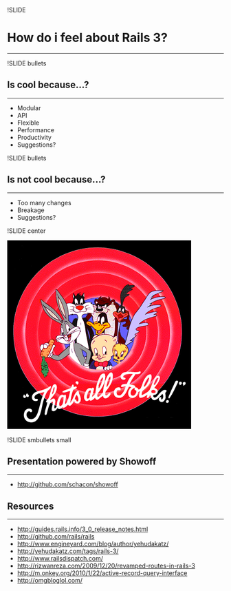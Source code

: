 !SLIDE

# How do i feel about Rails 3? #
***

!SLIDE bullets

## Is cool because...? ##
***
* Modular
* API
* Flexible
* Performance
* Productivity
* Suggestions?

!SLIDE bullets

## Is not cool because...? ##
***
* Too many changes
* Breakage
* Suggestions?

!SLIDE center

!['The end'](thatsalllogo.gif)

!SLIDE smbullets small 

## Presentation powered by Showoff ##
***
  * http://github.com/schacon/showoff


## Resources ##
***
  * http://guides.rails.info/3_0_release_notes.html
  * http://github.com/rails/rails
  * http://www.engineyard.com/blog/author/yehudakatz/
  * http://yehudakatz.com/tags/rails-3/
  * http://www.railsdispatch.com/
  * http://rizwanreza.com/2009/12/20/revamped-routes-in-rails-3
  * http://m.onkey.org/2010/1/22/active-record-query-interface
  * http://omgbloglol.com/
  